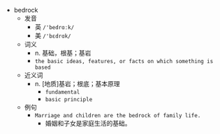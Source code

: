 - bedrock
  - 发音
    - 英 `/'bedrɑːk/`
    - 美 `/'bɛdrɑk/`
  - 词义
    - n. 基础，根基；基岩
    - `the basic ideas, features, or facts on which something is based`
  - 近义词
    - n. [地质]基岩；根底；基本原理
      - `fundamental`
      - `basic principle`
  - 例句
    - `Marriage and children are the bedrock of family life.`
      - 婚姻和子女是家庭生活的基础。

